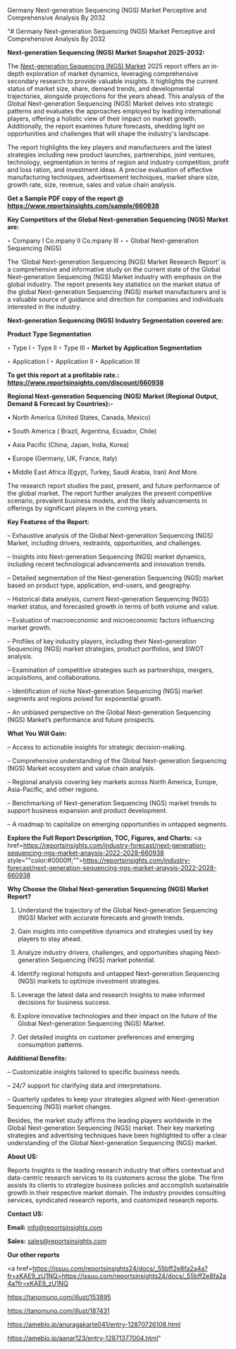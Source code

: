 Germany Next-generation Sequencing (NGS) Market Perceptive and Comprehensive Analysis By 2032

"# Germany Next-generation Sequencing (NGS) Market Perceptive and Comprehensive Analysis By 2032

<strong>Next-generation Sequencing (NGS) Market Snapshot 2025-2032:</strong>

The <a href=https://www.reportsinsights.com/sample/660938>Next-generation Sequencing (NGS) Market</a> 2025 report offers an in-depth exploration of market dynamics, leveraging comprehensive secondary research to provide valuable insights. It highlights the current status of market size, share, demand trends, and developmental trajectories, alongside projections for the years ahead. This analysis of the Global Next-generation Sequencing (NGS) Market delves into strategic patterns and evaluates the approaches employed by leading international players, offering a holistic view of their impact on market growth. Additionally, the report examines future forecasts, shedding light on opportunities and challenges that will shape the industry's landscape.

The report highlights the key players and manufacturers and the latest strategies including new product launches, partnerships, joint ventures, technology, segmentation in terms of region and industry competition, profit and loss ration, and investment ideas. A precise evaluation of effective manufacturing techniques, advertisement techniques, market share size, growth rate, size, revenue, sales and value chain analysis.

<strong>Get a Sample PDF copy of the report @ <a href=https://www.reportsinsights.com/sample/660938 style=color:#0000ff;>https://www.reportsinsights.com/sample/660938</a></strong>

<strong>Key Competitors of the Global Next-generation Sequencing (NGS) Market are:</strong>

‣ Company I Co.mpany II Co.mpany III
‣ 
‣ Global Next-generation Sequencing (NGS)

The ‘Global Next-generation Sequencing (NGS) Market Research Report’ is a comprehensive and informative study on the current state of the Global Next-generation Sequencing (NGS) Market industry with emphasis on the global industry. The report presents key statistics on the market status of the global Next-generation Sequencing (NGS) market manufacturers and is a valuable source of guidance and direction for companies and individuals interested in the industry.

<strong>Next-generation Sequencing (NGS) Industry Segmentation covered are:</strong>

<strong>Product Type Segmentation</strong>

‣ Type I
‣ Type II
‣ Type III
‣ 
<strong>Market by Application Segmentation</strong>

‣ Application I
‣ Application II 
‣ Application III

<strong>To get this report at a profitable rate.: <a href=https://www.reportsinsights.com/discount/660938 style=color:#0000ff;>https://www.reportsinsights.com/discount/660938</a></strong>

<strong>Regional Next-generation Sequencing (NGS) Market (Regional Output, Demand &amp; Forecast by Countries):-</strong>

• North America (United States, Canada, Mexico)

• South America ( Brazil, Argentina, Ecuador, Chile)

• Asia Pacific (China, Japan, India, Korea)

• Europe (Germany, UK, France, Italy)

• Middle East Africa (Egypt, Turkey, Saudi Arabia, Iran) And More.

The research report studies the past, present, and future performance of the global market. The report further analyzes the present competitive scenario, prevalent business models, and the likely advancements in offerings by significant players in the coming years.

<strong>Key Features of the Report:</strong>

– Exhaustive analysis of the Global Next-generation Sequencing (NGS) Market, including drivers, restraints, opportunities, and challenges.

– Insights into Next-generation Sequencing (NGS) market dynamics, including recent technological advancements and innovation trends.

– Detailed segmentation of the Next-generation Sequencing (NGS) market based on product type, application, end-users, and geography.

– Historical data analysis, current Next-generation Sequencing (NGS) market status, and forecasted growth in terms of both volume and value.

– Evaluation of macroeconomic and microeconomic factors influencing market growth.

– Profiles of key industry players, including their Next-generation Sequencing (NGS) market strategies, product portfolios, and SWOT analysis.

– Examination of competitive strategies such as partnerships, mergers, acquisitions, and collaborations.

– Identification of niche Next-generation Sequencing (NGS) market segments and regions poised for exponential growth.

– An unbiased perspective on the Global Next-generation Sequencing (NGS) Market’s performance and future prospects.

<strong>What You Will Gain:</strong>

– Access to actionable insights for strategic decision-making.

– Comprehensive understanding of the Global Next-generation Sequencing (NGS) Market ecosystem and value chain analysis.

– Regional analysis covering key markets across North America, Europe, Asia-Pacific, and other regions.

– Benchmarking of Next-generation Sequencing (NGS) market trends to support business expansion and product development.

– A roadmap to capitalize on emerging opportunities in untapped segments.

<strong>Explore the Full Report Description, TOC, Figures, and Charts:</strong>
<a href=https://reportsinsights.com/industry-forecast/next-generation-sequencing-ngs-market-anaysis-2022-2028-660938 style=""color:#0000ff;"">https://reportsinsights.com/industry-forecast/next-generation-sequencing-ngs-market-anaysis-2022-2028-660938</a>

<strong>Why Choose the Global Next-generation Sequencing (NGS) Market Report?</strong>

1. Understand the trajectory of the Global Next-generation Sequencing (NGS) Market with accurate forecasts and growth trends.

2. Gain insights into competitive dynamics and strategies used by key players to stay ahead.

3. Analyze industry drivers, challenges, and opportunities shaping Next-generation Sequencing (NGS) market potential.

4. Identify regional hotspots and untapped Next-generation Sequencing (NGS) markets to optimize investment strategies.

5. Leverage the latest data and research insights to make informed decisions for business success.

6. Explore innovative technologies and their impact on the future of the Global Next-generation Sequencing (NGS) Market.

7. Get detailed insights on customer preferences and emerging consumption patterns.

<strong>Additional Benefits:</strong>

– Customizable insights tailored to specific business needs.

– 24/7 support for clarifying data and interpretations.

– Quarterly updates to keep your strategies aligned with Next-generation Sequencing (NGS) market changes.

Besides, the market study affirms the leading players worldwide in the Global Next-generation Sequencing (NGS) market. Their key marketing strategies and advertising techniques have been highlighted to offer a clear understanding of the Global Next-generation Sequencing (NGS) market.

<strong><strong>About US</strong>:</strong>

Reports Insights is the leading research industry that offers contextual and data-centric research services to its customers across the globe. The firm assists its clients to strategize business policies and accomplish sustainable growth in their respective market domain. The industry provides consulting services, syndicated research reports, and customized research reports.

<strong>Contact US:</strong>

<p class=><b>Email:</b> <a href=mailto:info@reportsinsights.com>info@reportsinsights.com</a></p>
<p class=><b>Sales:</b> <a href=mailto:sales@reportsinsights.com>sales@reportsinsights.com</a></p>

<strong>Our other reports</strong>

<a href=https://issuu.com/reportsinsights24/docs/_55bff2e8fa2a4a?fr=xKAE9_zU1NQ>https://issuu.com/reportsinsights24/docs/_55bff2e8fa2a4a?fr=xKAE9_zU1NQ</a>

<a href=https://tanomuno.com/illust/153895>https://tanomuno.com/illust/153895</a>

<a href=https://tanomuno.com/illust/187431>https://tanomuno.com/illust/187431</a>

<a href=https://ameblo.jp/anuragakarte041/entry-12870726108.html>https://ameblo.jp/anuragakarte041/entry-12870726108.html</a>

<a href=https://ameblo.jp/aanar123/entry-12871377004.html>https://ameblo.jp/aanar123/entry-12871377004.html</a>"
